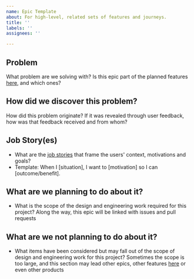 ```yaml
---
name: Epic Template
about: For high-level, related sets of features and journeys.
title: ''
labels: ''
assignees: ''

---
```


## Problem
What problem are we solving with? Is this epic part of the planned features [here](https://github.com/near/near-wallet-roadmap/projects/1), and which ones?

## How did we discover this problem?
How did this problem originate? If it was revealed through user feedback, how was that feedback received and from whom?

## Job Story(es)
- What are the [job stories](https://thoughtbot.com/blog/converting-to-jobs-stories) that frame the users' context, motivations and goals?
- Template: When I [situation], I want to [motivation] so I can [outcome/benefit].

## What are we planning to do about it?
- What is the scope of the design and engineering work required for this project?
Along the way, this epic will be linked with issues and pull requests

## What are we not planning to do about it?
- What items have been considered but may fall out of the scope of design and engineering work for this project?
Sometimes the scope is too large, and this section may lead other epics, other features [here](https://github.com/near/near-wallet-roadmap/projects/1) or even other products
